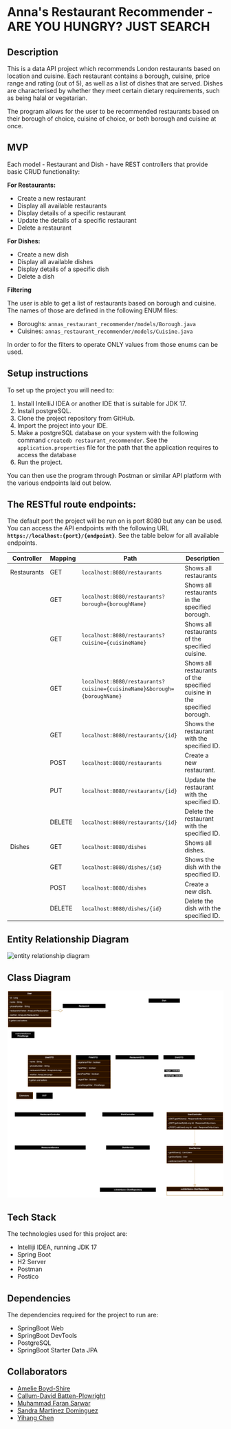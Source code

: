 # Anna's Restaurant Recommender - ARE YOU HUNGRY? JUST SEARCH 
## Description
This is a data API project which recommends London restaurants based on location and cuisine. Each restaurant contains a borough, cuisine, price range and rating (out of 5), as well as a list of dishes that are served. Dishes are characterised by whether they meet certain dietary requirements, such as being halal or vegetarian. 

The program allows for the user to be recommended restaurants based on their borough of choice, cuisine of choice, or both borough and cuisine at once. 

## MVP

Each model - Restaurant and Dish - have REST controllers that provide basic CRUD functionality:

**For Restaurants:**
- Create a new restaurant 
- Display all available restaurants
- Display details of a specific restaurant
- Update the details of a specific restaurant
- Delete a restaurant

**For Dishes:**
- Create a new dish
- Display all available dishes
- Display details of a specific dish
- Delete a dish

**Filtering**

The user is able to get a list of restaurants based on borough and cuisine. The names of those are defined in the following ENUM files:

- Boroughs: `annas_restaurant_recommender/models/Borough.java`
- Cuisines: `annas_restaurant_recommender/models/Cuisine.java`

In order to for the filters to operate ONLY values from those enums can be used.

## Setup instructions

To set up the project you will need to:
1. Install IntelliJ IDEA or another IDE that is suitable for JDK 17.
2. Install postgreSQL.
3. Clone the project repository from GitHub.
4. Import the project into your IDE.
5. Make a postgreSQL database on your system with the following command `createdb restaurant_recommender`. See the `application.properties` file for the path that the application requires to access the database 
6. Run the project.
   
You can then use the program through Postman or similar API platform with the various endpoints laid out below.

## The RESTful route endpoints:

The default port the project will be run on is port 8080 but any can be used. You can access the API endpoints with the following URL **`https://localhost:{port}/{endpoint}`**. See the table below for all available endpoints.

|Controller | Mapping |Path | Description |
|----------|-----------|------|-------------|
| Restaurants | GET	| `localhost:8080/restaurants` | Shows all restaurants
| | GET	| `localhost:8080/restaurants?borough={boroughName}`	| Shows all restaurants in the specified borough.
| | GET	| `localhost:8080/restaurants?cuisine={cuisineName}`	| Shows all restaurants of the specified cuisine.
| | GET	| `localhost:8080/restaurants?cuisine={cuisineName}&borough={boroughName}`	| Shows all restaurants of the specified cuisine in the specified borough.
| | GET	| `localhost:8080/restaurants/{id}`	| Shows the restaurant with the specified ID.
| | POST	| `localhost:8080/restaurants`	| Create a new restaurant.
| | PUT	| `localhost:8080/restaurants/{id}`	| Update the restaurant with the specified ID.
| | DELETE	| `localhost:8080/restaurants/{id}`	| Delete the restaurant with the specified ID.
| Dishes | GET | `localhost:8080/dishes`	| Shows all dishes.
| | GET	| `localhost:8080/dishes/{id}`	| Shows the dish with the specified ID.
| | POST	| `localhost:8080/dishes`	| Create a new dish.
| | DELETE	| `localhost:8080/dishes/{id}`	| Delete the dish with the specified ID.

## Entity Relationship Diagram
<img src = "./src/main/resources/diagrams/RestaurantRecommendation_ERD.png" alt= "entity relationship diagram"/>

## Class Diagram
<img src ="./src/main/resources/diagrams/RestaurantRecommendation_ClassDiagram.png" alt= "class diagram"/>

## Tech Stack

The technologies used for this project are:

- Intelliji IDEA, running JDK 17
- Spring Boot
- H2 Server
- Postman
- Postico

## Dependencies

The dependencies required for the project to run are:
- SpringBoot Web
- SpringBoot DevTools
- PostgreSQL
- SpringBoot Starter Data JPA

## Collaborators

- [Amelie Boyd-Shire](https://github.com/amelieboydshire)
- [Callum-David Batten-Plowright](https://github.com/cbattenplowright)
- [Muhammad Faran Sarwar](https://github.com/Faran71)
- [Sandra Martinez Dominguez](https://github.com/sandramtzd)
- [Yihang Chen](https://github.com/nehcobiy)
